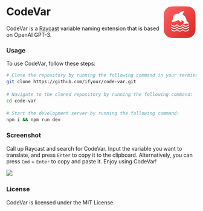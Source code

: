<h1>
  CodeVar
  <img src="./assets/command-icon.png" width="90px" align="right" />
</h1>


CodeVar is a [Raycast](https://www.raycast.com/) variable naming extension that is based on OpenAI GPT-3.

### Usage

To use CodeVar, follow these steps:

```bash
# Clone the repository by running the following command in your terminal:
git clone https://github.com/ifyour/code-var.git

# Navigate to the cloned repository by running the following command:
cd code-var

# Start the development server by running the following command:
npm i && npm run dev
```

### Screenshot

Call up Raycast and search for CodeVar. Input the variable you want to translate, and press `Enter` to copy it to the clipboard. Alternatively, you can press `Cmd` + `Enter` to copy and paste it. Enjoy using CodeVar!

<img src="https://user-images.githubusercontent.com/15377484/226154935-4f1c0052-a8e2-45dc-9cd6-d97dfdf42993.png" width="750px" />

### License

CodeVar is licensed under the MIT License.
